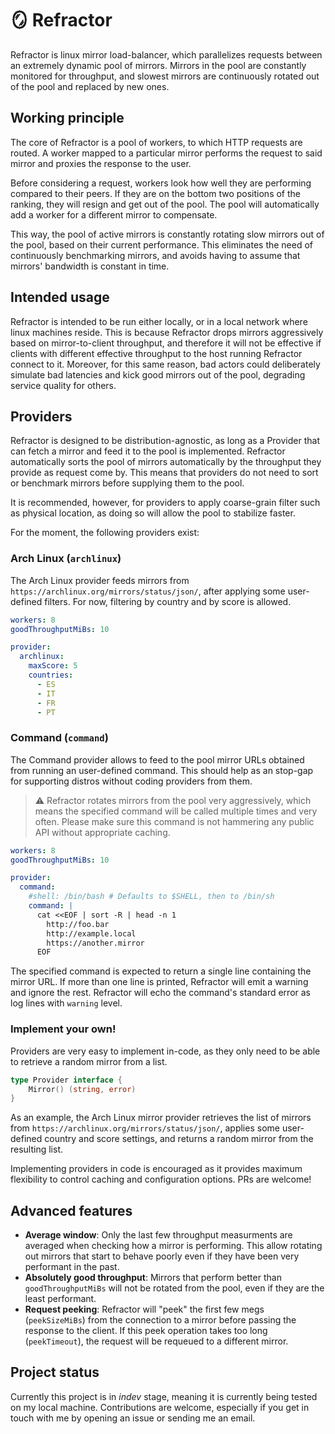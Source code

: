 # 🪞 Refractor

Refractor is linux mirror load-balancer, which parallelizes requests between an extremely dynamic pool of mirrors. Mirrors in the pool are constantly monitored for throughput, and slowest mirrors are continuously rotated out of the pool and replaced by new ones.

## Working principle

The core of Refractor is a pool of workers, to which HTTP requests are routed. A worker mapped to a particular mirror performs the request to said mirror and proxies the response to the user.

Before considering a request, workers look how well they are performing compared to their peers. If they are on the bottom two positions of the ranking, they will resign and get out of the pool. The pool will automatically add a worker for a different mirror to compensate.

This way, the pool of active mirrors is constantly rotating slow mirrors out of the pool, based on their current performance. This eliminates the need of continuously benchmarking mirrors, and avoids having to assume that mirrors' bandwidth is constant in time.

## Intended usage

Refractor is intended to be run either locally, or in a local network where linux machines reside. This is because Refractor drops mirrors aggressively based on mirror-to-client throughput, and therefore it will not be effective if clients with different effective throughput to the host running Refractor connect to it. Moreover, for this same reason, bad actors could deliberately simulate bad latencies and kick good mirrors out of the pool, degrading service quality for others.

## Providers

Refractor is designed to be distribution-agnostic, as long as a Provider that can fetch a mirror and feed it to the pool is implemented. Refractor automatically sorts the pool of mirrors automatically by the throughput they provide as request come by. This means that providers do not need to sort or benchmark mirrors before supplying them to the pool.

It is recommended, however, for providers to apply coarse-grain filter such as physical location, as doing so will allow the pool to stabilize faster.

For the moment, the following providers exist:

### Arch Linux (`archlinux`)

The Arch Linux provider feeds mirrors from `https://archlinux.org/mirrors/status/json/`, after applying some user-defined filters. For now, filtering by country and by score is allowed.

```yaml
workers: 8
goodThroughputMiBs: 10

provider:
  archlinux:
    maxScore: 5
    countries:
      - ES
      - IT
      - FR
      - PT
```

### Command (`command`)

The Command provider allows to feed to the pool mirror URLs obtained from running an user-defined command. This should help as an stop-gap for supporting distros without coding providers from them.

> ⚠️ Refractor rotates mirrors from the pool very aggressively, which means the specified command will be called multiple times and very often. Please make sure this command is not hammering any public API without appropriate caching.

```yaml
workers: 8
goodThroughputMiBs: 10

provider:
  command:
    #shell: /bin/bash # Defaults to $SHELL, then to /bin/sh
    command: |
      cat <<EOF | sort -R | head -n 1
        http://foo.bar
        http://example.local
        https://another.mirror
      EOF
```

The specified command is expected to return a single line containing the mirror URL. If more than one line is printed, Refractor will emit a warning and ignore the rest. Refractor will echo the command's standard error as log lines with `warning` level.

### Implement your own!

Providers are very easy to implement in-code, as they only need to be able to retrieve a random mirror from a list.

```go
type Provider interface {
	Mirror() (string, error)
}
```

As an example, the Arch Linux mirror provider retrieves the list of mirrors from `https://archlinux.org/mirrors/status/json/`, applies some user-defined country and score settings, and returns a random mirror from the resulting list.

Implementing providers in code is encouraged as it provides maximum flexibility to control caching and configuration options. PRs are welcome!

## Advanced features

- **Average window**: Only the last few throughput measurments are averaged when checking how a mirror is performing. This allow rotating out mirrors that start to behave poorly even if they have been very performant in the past.
- **Absolutely good throughput**: Mirrors that perform better than `goodThroughputMiBs` will not be rotated from the pool, even if they are the least performant.
- **Request peeking**: Refractor will "peek" the first few megs (`peekSizeMiBs`) from the connection to a mirror before passing the response to the client. If this peek operation takes too long (`peekTimeout`), the request will be requeued to a different mirror.

## Project status

Currently this project is in _indev_ stage, meaning it is currently being tested on my local machine. Contributions are welcome, especially if you get in touch with me by opening an issue or sending me an email.
